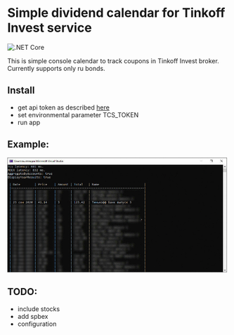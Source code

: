 # Simple dividend calendar for Tinkoff Invest service
![.NET Core](https://github.com/Znakes/DivKa/workflows/.NET%20Core/badge.svg?branch=master)

This is simple console calendar to track coupons in Tinkoff Invest broker.
Currently supports only ru bonds.

## Install
* get api token as described [here](https://tinkoffcreditsystems.github.io/invest-openapi/auth/)
* set environmental parameter TCS_TOKEN
* run app

## Example:
<img src="https://github.com/Znakes/DivKa/blob/master/img/example.jpg" width="500" >

## TODO:
* include stocks
* add spbex
* configuration
